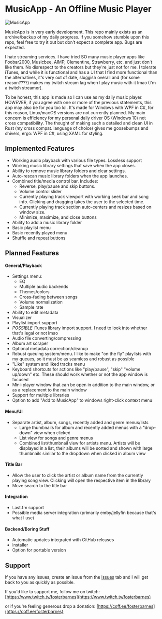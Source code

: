 # MusicApp - An Offline Music Player

![MusicApp](https://i.postimg.cc/VvCMjsY1/Music-App-Zj-RW49-ZWb7.png)

MusicApp is in very early development. This repo mainly exists as an archive/backup of my daily progress. If you somehow stumble upon this repo, feel free to try it out but don't expect a complete app. Bugs are expected.

I hate streaming services. I have tried SO many music player apps like Foobar2000,
Musicbee, AIMP, Clementine, Strawberry, etc. and just don't like them. No disrespect to the creators but they're just not for me. I tolerate iTunes, and while it is functional and has a UI that I find more functional than the alternatives, it's very out of date, sluggish overall and (for some reason????) makes my twitch stream lag when I play music with it lmao (I'm a twitch streamer).

To be honest, this app is made so I can use as my daily music player. HOWEVER, if you agree with one or more of the previous statements, this app may also be for you too lol. It's made for Windows with WPF in C#, for this reason, Linux/macOS versions are not currently planned. My main concern is efficiency for my personal daily driver OS (Windows 10) not cross compatibility. The thought of making such a detailed and clean UI in Rust (my cross compat. language of choice) gives me goosebumps and shivers, ergo: WPF in C#, using XAML for styling.

## Implemented Features

* Working audio playback with various file types. Lossless support
* Working music library settings that save when the app closes.
* Ability to remove music library folders and clear settings.
* Auto-rescan music library folders when the app launches.
* Combined title/media control bar. Includes:
  * Reverse, play/pause and skip buttons.
  * Volume control slider
  * Currently playing track viewport with working seek bar and song info. Clicking and dragging takes the user to the selected time.
  * Currently playing track section auto-centers and resizes based on window size.
  * Minimize, maximize, and close buttons
* Ability to add a music library folder
* Basic playlist menu
* Basic recently played menu
* Shuffle and repeat buttons

## Planned Features

#### General/Playback

* Settings menu:
  * EQ
  * Multiple audio backends
  * Themes/colors
  * Cross-fading between songs
  * Volume normalization
  * Sample rate
* Ability to edit metadata
* Visualizer
* Playlist import support
* _POSSIBLE_ iTunes library import support. I need to look into whether that's legal or not lmao
* Audio file converting/compressing
* Album art scraper
* Optional metadata correction/cleanup
* Robust queuing system/menu. I like to make "on the fly" playlists with my queues, so it must be as seamless and robust as possible
* "Like" system and liked tracks menu
* Keyboard shortcuts for actions like "play/pause", "skip" "volume up/down" etc. These should work whether or not the app window is focused
* Mini-player window that can be open in addition to the main window, or as a replacement to the main window
* Support for multiple libraries
* Option to add "Add to MusicApp" to windows right-click context menu

#### Menu/UI

* Separate artist, album, songs, recently added and genre menus/lists
  * Large thumbnails for album and recently added menus with a "drop-down" view when clicked
  * List view for songs and genre menus
  * Combined list/thumbnail view for artists menu. Artists will be displayed in a list, their albums will be sorted and shown with large thumbnails similar to the dropdown when clicked in album view

#### Title Bar

* Allow the user to click the artist or album name from the currently playing song view. Clicking will open the respective item in the library
* Move search to the title bar

#### Integration

* Last.fm support
* Possible media server integration (primarily emby/jellyfin because that's what I use)

#### Backend/Boring Stuff

* Automatic updates integrated with GitHub releases
* Installer
* Option for portable version

## Support

If you have any issues, create an issue from the [Issues](https://github.com/fosterbarnes/rustitles/issues) tab and I will get back to you as quickly as possible.

If you'd like to support me, follow me on twitch:
[https://www.twitch.tv/fosterbarnes](https://www.twitch.tv/fosterbarnes)

or if you're feeling generous drop a donation:
[https://coff.ee/fosterbarnes](https://coff.ee/fosterbarnes)
